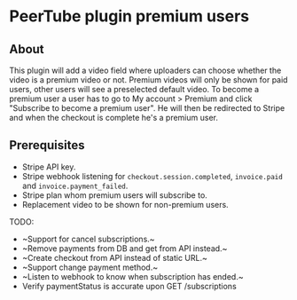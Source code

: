 # PeerTube plugin premium users

## About
This plugin will add a video field where uploaders can choose whether the video is a premium video or not. Premium videos will only be shown for paid users, other users will see a preselected default video.
To become a premium user a user has to go to My account > Premium and click "Subscribe to become a premium user". He will then be redirected to Stripe and when the checkout is complete he's a premium user.

## Prerequisites
* Stripe API key.
* Stripe webhook listening for `checkout.session.completed`, `invoice.paid` and `invoice.payment_failed`.
* Stripe plan whom premium users will subscribe to.
* Replacement video to be shown for non-premium users.

TODO:
* ~Support for cancel subscriptions.~
* ~Remove payments from DB and get from API instead.~
* ~Create checkout from API instead of static URL.~
* ~Support change payment method.~
* ~Listen to webhook to know when subscription has ended.~
* Verify paymentStatus is accurate upon GET /subscriptions

